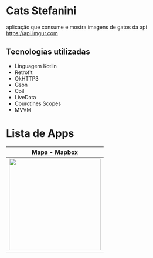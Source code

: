 # Cats Stefanini
aplicação que consume e mostra imagens de gatos da api https://api.imgur.com

## Tecnologias utilizadas
- Linguagem Kotlin 
- Retrofit
- OkHTTP3
- Gson
- Coil
- LiveData
- Courotines Scopes
- MVVM

# Lista de Apps

 | [**Mapa - Mapbox**](https://github.com/igor1043/KotlinMapboxTeste)      | 
|------------|
|  <img src="https://github.com/igor1043/Projetos-Android-Java-Kotlin/blob/main/screenshots/Teste%20JavaKotlin.jpg" width="250"> |
